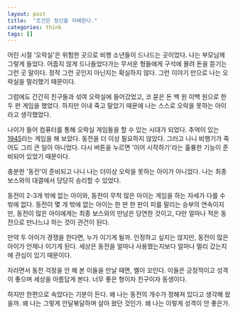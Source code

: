 ```yaml
---
layout: post
title:  "조건은 정신을 지배한다."
categories: think
tags: []
---
```


어린 시절 '오락실'은 위험한 곳으로 비행 소년들이 드나드는 곳이었다. 나는 부모님께 그렇게 들었다. 어줍지 않게 드나들었다가는 무서운 형들에게 구석에 몰려 돈을 뜯기는 그런 곳 말이다. 정작 그런 곳인지 아닌지는 확실하지 않다. 그런 이야기 만으로 나는 오락실을 멀리했기 때문이다.

그럼에도 간간히 친구들과 섞여 오락실에 들어갔었고, 코 묻은 돈 백 원 이백 원으로 한 두 판 게임을 했었다. 하지만 이내 죽고 말았기 때문에 나는 스스로 오락을 못하는 아이라고 생각했었다.

나이가 들어 컴퓨터를 통해 오락실 게임들을 할 수 있는 시대가 되었다. 추억이 있는 [1945](https://namu.wiki/w/%EC%8A%A4%ED%8A%B8%EB%9D%BC%EC%9D%B4%EC%BB%A4%EC%A6%88%201945)라는 게임을 해 보았다. 동전을 더 이상 필요하지 않았다. 그러고 나니 비행기가 죽어도 그리 큰 일이 아니었다. 다시 버튼을 누르면 '이어 시작하기'라는 훌륭한 기능이 준비되어 있었기 때문이다.

충분한 '동전'이 준비되고 나니 나는 더이상 오락을 못하는 아이가 아니었다. 나는 최종 보스와의 대결에서 당당히 승리할 수 있었다.

동전이 2-3개 밖에 없는 아이와, 동전이 무척 많은 아이는 게임을 하는 자세가 다를 수 밖에 없다. 동전이 몇 개 밖에 없는 아이는 한 판 한 판이 피를 말리는 승부의 연속이지만, 동전이 많은 아이에게는 최종 보스와의 만남은 당연한 것이고, 다만 얼마나 적은 동전으로 만나느냐 하는 것이 관건이 된다.

만약 두 아이가 경쟁을 한다면, 누가 이기게 될까. 인정하고 싶지는 않지만, 동전이 많은 아이가 언제나 이기게 된다. 세상은 동전을 얼마나 사용했는지보다 얼마나 멀리 갔는지에 관심이 있기 때문이다.

자라면서 동전 걱정을 안 해 본 이들을 만날 때면, 벨이 꼬인다. 이들은 긍정적이고 성격이 좋으며 세상을 아름답게 본다. 너무 좋은 형이자 친구이자 동생이다.

하지만 한편으로 속았다는 기분이 든다. 왜 나는 동전의 개수가 정해져 있다고 생각해 왔을까. 왜 나는 그렇게 안달볶달하며 살아 왔던 것인가. 왜 나는 이렇게 성격이 안 좋은가.
